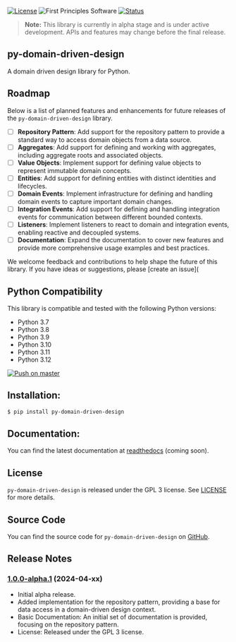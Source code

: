 [![License](https://img.shields.io/badge/License-GPLv3-blue.svg)](https://www.gnu.org/licenses/gpl-3.0.html)
![First Principles Software](https://img.shields.io/badge/Powered_by-First_Principles_Software-blue)
[![Status](https://img.shields.io/badge/Status-Alpha-yellow)](https://github.com/runemalm/py-domain-driven-design)

> **Note:** This library is currently in alpha stage and is under active development. APIs and features may change before the final release.

## py-domain-driven-design

A domain driven design library for Python.

## Roadmap

Below is a list of planned features and enhancements for future releases of the `py-domain-driven-design` library.

- [ ] **Repository Pattern**: Add support for the repository pattern to provide a standard way to access domain objects from a data source.
- [ ] **Aggregates**: Add support for defining and working with aggregates, including aggregate roots and associated objects.
- [ ] **Value Objects**: Implement support for defining value objects to represent immutable domain concepts.
- [ ] **Entities**: Add support for defining entities with distinct identities and lifecycles.
- [ ] **Domain Events**: Implement infrastructure for defining and handling domain events to capture important domain changes.
- [ ] **Integration Events**: Add support for defining and handling integration events for communication between different bounded contexts.
- [ ] **Listeners**: Implement listeners to react to domain and integration events, enabling reactive and decoupled systems.
- [ ] **Documentation**: Expand the documentation to cover new features and provide more comprehensive usage examples and best practices.

We welcome feedback and contributions to help shape the future of this library. If you have ideas or suggestions, please [create an issue](

## Python Compatibility

This library is compatible and tested with the following Python versions:

- Python 3.7
- Python 3.8
- Python 3.9
- Python 3.10
- Python 3.11
- Python 3.12

[![Push on master](https://github.com/runemalm/py-domain-driven-design/actions/workflows/master.yml/badge.svg?branch=master)](https://github.com/runemalm/py-domain-driven-design/actions/workflows/master.yml)

## Installation:

```bash
$ pip install py-domain-driven-design
```

## Documentation:

You can find the latest documentation at [readthedocs](https://py-domain-driven-design.readthedocs.io/en/latest/) (coming soon).

## License

`py-domain-driven-design` is released under the GPL 3 license. See [LICENSE](LICENSE) for more details.

## Source Code

You can find the source code for `py-domain-driven-design` on [GitHub](https://github.com/runemalm/py-domain-driven-design).

## Release Notes

### [1.0.0-alpha.1](https://github.com/runemalm/py-domain-driven-design/releases/tag/v1.0.0-alpha.1) (2024-04-xx)

- Initial alpha release.
- Added implementation for the repository pattern, providing a base for data access in a domain-driven design context.
- Basic Documentation: An initial set of documentation is provided, focusing on the repository pattern.
- License: Released under the GPL 3 license.
